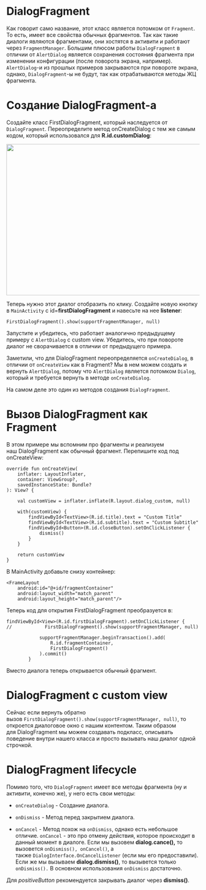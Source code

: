 <h1>DialogFragment</h1>

<p>Как говорит само название, этот класс является потомком от <code>Fragment</code>. То есть, имеет все свойства обычных фрагментов. Так как такие диалоги являются фрагментами, они хостятся в активити и работают через <code>FragmentManager</code>. Большим плюсом работы <code>DialogFragment</code> в отличии от <code>AlertDialog</code> является сохранения состояния фрагмента при изменении конфигурации (после поворота экрана, например). <code>AlertDialog</code>-и из прошлых примеров закрываются при повороте экрана, однако, <code>DialogFragment</code>-ы не будут, так как отрабатываются методы ЖЦ фрагмента. </p>


<h1>Создание DialogFragment-а</h1>

<p>Cоздайте класс FirstDialogFragment, который наследуется от <code>DialogFragment</code>. Переопределите метод onCreateDialog с тем же самым кодом, который использовался для <strong>R.id.customDialog</strong>:</p>

<p style="text-align: center;"><img alt="" height="394" name="image.png" src="https://ucarecdn.com/83582801-d965-41ae-adfe-8740d43a70a8/" width="607"></p>

<p>Теперь нужно этот диалог отобразить по клику. Создайте новую кнопку в <code>MainActivity</code> с id=<strong>firstDialogFragment</strong> и навесьте на нее <strong>listener</strong>:</p>

<pre><code>FirstDialogFragment().show(supportFragmentManager, null)</code></pre>

<p>Запустите и убедитеcь, что работает аналогично предыдущему примеру с <code>AlertDialog</code> с custom view. Убедитесь, что при повороте диалог не сворачивается в отличии от предыдущего примера.</p>

<p>Заметили, что для DialogFragment переопределяется <code>onCreateDialog</code>, в отличии от <code>onCreateView</code> как в Fragment? Мы в нем можем создать и вернуть <code>AlertDialog</code>, потому что <code>AlertDialog</code> является потомком <code>Dialog</code>, который и требуется вернуть в методе <code>onCreateDialog</code>.</p>

<p>На самом деле это один из методов создания <code>DialogFragment</code>.  </p>


<h1>Вызов DialogFragment как Fragment</h1>

<p>В этом примере мы вспомним про фрагменты и реализуем наш DialogFragment как обычный фрагмент. Перепишите код под onCreateView:</p>

<pre><code>override fun onCreateView(
    inflater: LayoutInflater,
    container: ViewGroup?,
    savedInstanceState: Bundle?
): View? {

    val customView = inflater.inflate(R.layout.dialog_custom, null)

    with(customView) {
        findViewById&lt;TextView&gt;(R.id.title).text = "Custom Title"
        findViewById&lt;TextView&gt;(R.id.subtitle).text = "Custom Subtitle"
        findViewById&lt;Button&gt;(R.id.closeButton).setOnClickListener {
            dismiss()
        }
    }

    return customView
}</code></pre>

<p>В MainActivity добавьте снизу контейнер:</p>

<pre><code>&lt;FrameLayout
    android:id="@+id/fragmentContainer"
    android:layout_width="match_parent"
    android:layout_height="match_parent"/&gt;</code></pre>

<p>Теперь код для открытия FirstDialogFragment преобразуется в:</p>

<pre><code>findViewById&lt;View&gt;(R.id.firstDialogFragment).setOnClickListener {
//            FirstDialogFragment().show(supportFragmentManager, null)

            supportFragmentManager.beginTransaction().add(
                R.id.fragmentContainer,
                FirstDialogFragment()
            ).commit()
        }</code></pre>

<p>Вместо диалога теперь открывается обычный фрагмент. </p>

<h1>DialogFragment с custom view</h1>

<p>Сейчас если вернуть обратно вызов <code>FirstDialogFragment().show(supportFragmentManager, null)</code>, то откроется диалоговое окно с нашим контентом. Таким образом для DialogFragment мы можем создавать подкласс, описывать поведение внутри нашего класса и просто вызывать наш диалог одной строчкой.</p>



<h1>DialogFragment lifecycle</h1>

<p>Помимо того, что <code>DialogFragment</code> имеет все методы фрагмента (ну и активити, конечно же), у него есть свои методы:</p>

<ul>
	<li>
	<p><code>onCreateDialog</code> - Создание диалога.</p>
	</li>
	<li>
	<p><code>onDismiss</code> - Метод перед закрытием диалога.</p>
	</li>
	<li>
	<p><code>onCancel</code> - Метод похож на <code>onDismiss</code>, однако есть небольшое отличие. <code>onCancel</code> - это про отмену действия, которое происходит в данный момент в диалоге. Если мы вызовем <strong>dialog.cance(),</strong> то вызовется <code>onDismiss(), onCancel()</code>, а также <code>DialogInterface.OnCancelListener</code> (если мы его предоставили). Если же мы вызываем <strong>dialog.dismiss()</strong>, то вызывется только <code>onDismiss().</code> В основном использования <code>onDismiss</code> достаточно.</p>
	</li>
</ul>

<p>Для <em>positiveButton</em> рекомендуется закрывать диалог через <strong>dismiss()</strong>.</p>


